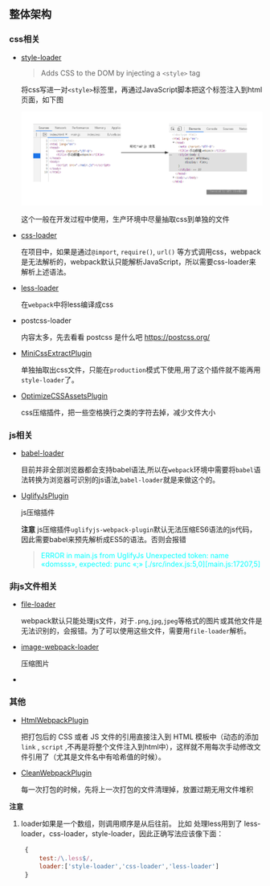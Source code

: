 ## 整体架构

### css相关

- [style-loader](https://webpack.js.org/loaders/style-loader)

	> Adds CSS to the DOM by injecting a ```<style>``` tag

	将css写进一对```<style>```标签里，再通过JavaScript脚本把这个标签注入到html页面，如下图

	![style-loader的作用](https://github.com/LilyLaw/webpack-template/blob/master/assets/img/style-loader.png?raw=true)

	这个一般在开发过程中使用，生产环境中尽量抽取css到单独的文件

- [css-loader](https://webpack.js.org/loaders/css-loader)

	在项目中，如果是通过```@import```, ```require()```, ```url()``` 等方式调用css，webpack是无法解析的，webpack默认只能解析JavaScript，所以需要css-loader来解析上述语法。

- [less-loader](https://webpack.js.org/loaders/less-loader)

	在```webpack```中将less编译成css

- postcss-loader

	内容太多，先去看看 postcss 是什么吧 https://postcss.org/

- [MiniCssExtractPlugin](https://webpack.js.org/plugins/mini-css-extract-plugin/#root)

	单独抽取出css文件，只能在```production```模式下使用,用了这个插件就不能再用```style-loader```了。

- [OptimizeCSSAssetsPlugin](https://github.com/NMFR/optimize-css-assets-webpack-plugin)

	css压缩插件，把一些空格换行之类的字符去掉，减少文件大小

### js相关

- [babel-loader](https://webpack.js.org/loaders/babel-loader/#root)

	目前并非全部浏览器都会支持babel语法,所以在```webpack```环境中需要将```babel```语法转换为浏览器可识别的js语法,```babel-loader```就是来做这个的。

- [UglifyJsPlugin](https://webpack.js.org/plugins/uglifyjs-webpack-plugin)

	js压缩插件

	**注意** js压缩插件```uglifyjs-webpack-plugin```默认无法压缩ES6语法的js代码，因此需要babel来预先解析成ES5的语法。否则会报错

	> <font color=#00ffff>ERROR in main.js from UglifyJs  Unexpected token: name «domsss», expected: punc «;» [./src/index.js:5,0][main.js:17207,5]</font>

### 非js文件相关

- [file-loader](https://webpack.js.org/loaders/file-loader/)

	webpack默认只能处理js文件，对于```.png```,```jpg```,```jpeg```等格式的图片或其他文件是无法识别的，会报错。为了可以使用这些文件，需要用```file-loader```解析。

- [image-webpack-loader](https://github.com/tcoopman/image-webpack-loader#image-webpack-loader)

	压缩图片

- []()

### 其他

- [HtmlWebpackPlugin](https://webpack.js.org/plugins/html-webpack-plugin/#root)

	把打包后的 CSS 或者 JS 文件的引用直接注入到 HTML 模板中（动态的添加```link``` , ```script``` ,不再是将整个文件注入到html中），这样就不用每次手动修改文件引用了（尤其是文件名中有哈希值的时候）。

- [CleanWebpackPlugin](https://webpack.js.org/guides/output-management/#cleaning-up-the-dist-folder)

	每一次打包的时候，先将上一次打包的文件清理掉，放置过期无用文件堆积













**注意**

1. loader如果是一个数组，则调用顺序是从后往前。 比如 处理less用到了 less-loader，css-loader，style-loader，因此正确写法应该像下面：

   ```javascript
	{
		test:/\.less$/,
		loader:['style-loader','css-loader','less-loader']
	}
   ```